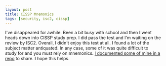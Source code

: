 ```yaml
---
layout: post
title: CISSP Mnemonics
tags: [security, isc2, cissp]
---
```


I've disappeared for awhile. Been a bit busy with school and then I went heads down into CISSP study prep. I did pass the test and I'm waiting on the review by ISC2. Overall, I didn't enjoy this test at all. I found a lot of the subject matter antiquated. In any case, some of it was quite difficult to study for and you must rely on mnemonics. [I documented some of mine in a repo](https://github.com/TheRealBenForce/cissp-mnemonics) to share. I hope this helps.
